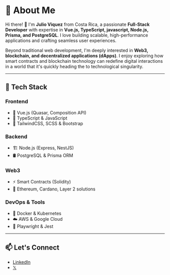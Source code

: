 # 🚀 About Me  

Hi there! 👋 I'm **Julio Viquez** from Costa Rica, a passionate **Full-Stack Developer** with expertise in **Vue.js, TypeScript, javascript, Node.js, Prisma, and PostgreSQL**. I love building scalable, high-performance applications and crafting seamless user experiences.  

Beyond traditional web development, I'm deeply interested in **Web3, blockchain, and decentralized applications (dApps)**. I enjoy exploring how smart contracts and blockchain technology can redefine digital interactions in a world that it's quickly heading the to technological singularity.  

---

## 🔧 Tech Stack  

### Frontend  
- 🚀 Vue.js (Quasar, Composition API)  
- 🎨 TypeScript & JavaScript  
- 💅 TailwindCSS, SCSS & Bootstrap  

### Backend  
- 🏗️ Node.js (Express, NestJS)  
- 🛢️ PostgreSQL & Prisma ORM  

### Web3  
- ⚡ Smart Contracts (Solidity)  
- 🔗 Ethereum, Cardano, Layer 2 solutions

### DevOps & Tools  
- 🐳 Docker & Kubernetes  
- ☁️ AWS & Google Cloud
- 🧪 Playwright & Jest

---

## 📫 Let's Connect  
- [LinkedIn](https://www.linkedin.com/in/julio-v-70304a150/)  
- [𝕏](https://x.com/julio_viquez26)  
